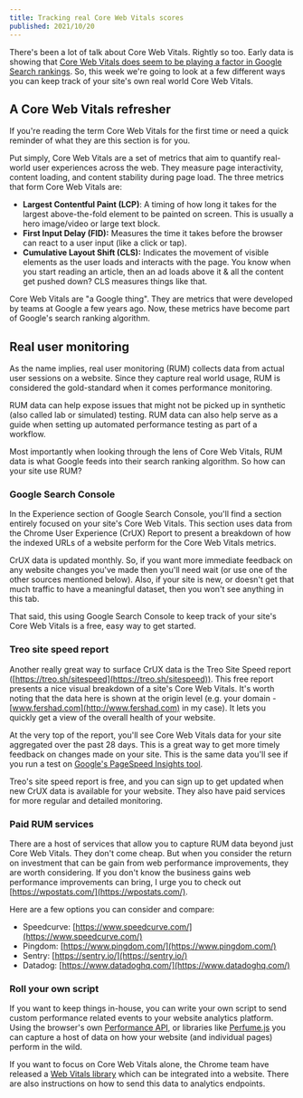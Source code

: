 ```yaml
---
title: Tracking real Core Web Vitals scores
published: 2021/10/20
---
```


There's been a lot of talk about Core Web Vitals. Rightly so too. Early data is showing that [Core Web Vitals does seem to be playing a factor in Google Search rankings](https://www.sistrix.com/blog/core-web-vitals-is-a-measurable-ranking-factor/?utm_source=Perf.email&utm_campaign=1c5a924166-Perf+Email+%2384&utm_medium=email&utm_term=0_7cba5dc7bd-1c5a924166-1288835902). So, this week we're going to look at a few different ways you can keep track of your site's own real world Core Web Vitals.

## A Core Web Vitals refresher

If you're reading the term Core Web Vitals for the first time or need a quick reminder of what they are this section is for you.

Put simply, Core Web Vitals are a set of metrics that aim to quantify real-world user experiences across the web. They measure page interactivity, content loading, and content stability during page load. The three metrics that form Core Web Vitals are:

- **Largest Contentful Paint (LCP)**: A timing of how long it takes for the largest above-the-fold element to be painted on screen. This is usually a hero image/video or large text block.
- **First Input Delay (FID):** Measures the time it takes before the browser can react to a user input (like a click or tap).
- **Cumulative Layout Shift (CLS):** Indicates the movement of visible elements as the user loads and interacts with the page. You know when you start reading an article, then an ad loads above it & all the content get pushed down? CLS measures things like that.

Core Web Vitals are "a Google thing". They are metrics that were developed by teams at Google a few years ago. Now, these metrics have become part of Google's search ranking algorithm.

## Real user monitoring

As the name implies, real user monitoring (RUM) collects data from actual user sessions on a website. Since they capture real world usage, RUM is considered the gold-standard when it comes performance monitoring.

RUM data can help expose issues that might not be picked up in synthetic (also called lab or simulated) testing. RUM data can also help serve as a guide when setting up automated performance testing as part of a workflow.

Most importantly when looking through the lens of Core Web Vitals, RUM data is what Google feeds into their search ranking algorithm. So how can your site use RUM?

### Google Search Console

In the Experience section of Google Search Console, you'll find a section entirely focused on your site's Core Web Vitals. This section uses data from the Chrome User Experience (CrUX) Report to present a breakdown of how the indexed URLs of a website perform for the Core Web Vitals metrics.

CrUX data is updated monthly. So, if you want more immediate feedback on any website changes you've made then you'll need wait (or use one of the other sources mentioned below). Also, if your site is new, or doesn't get that much traffic to have a meaningful dataset, then you won't see anything in this tab.

That said, this using Google Search Console to keep track of your site's Core Web Vitals is a free, easy way to get started.

### Treo site speed report

Another really great way to surface CrUX data is the Treo Site Speed report ([https://treo.sh/sitespeed](https://treo.sh/sitespeed)). This free report presents a nice visual breakdown of a site's Core Web Vitals. It's worth noting that the data here is shown at the origin level (e.g. your domain - [www.fershad.com](http://www.fershad.com) in my case). It lets you quickly get a view of the overall health of your website.

At the very top of the report, you'll see Core Web Vitals data for your site aggregated over the past 28 days. This is a great way to get more timely feedback on changes made on your site. This is the same data you'll see if you run a test on [Google's PageSpeed Insights tool](https://developers.google.com/speed/pagespeed/insights/).

Treo's site speed report is free, and you can sign up to get updated when new CrUX data is available for your website. They also have paid services for more regular and detailed monitoring.

### Paid RUM services

There are a host of services that allow you to capture RUM data beyond just Core Web Vitals. They don't come cheap. But when you consider the return on investment that can be gain from web performance improvements, they are worth considering. If you don't know the business gains web performance improvements can bring, I urge you to check out [https://wpostats.com/](https://wpostats.com/).

Here are a few options you can consider and compare:

- Speedcurve: [https://www.speedcurve.com/](https://www.speedcurve.com/)​
- Pingdom: [https://www.pingdom.com/](https://www.pingdom.com/)​
- Sentry: [https://sentry.io/](https://sentry.io/)​
- Datadog: [https://www.datadoghq.com/](https://www.datadoghq.com/)​

### Roll your own script

If you want to keep things in-house, you can write your own script to send custom performance related events to your website analytics platform. Using the browser's own [Performance API](https://developer.mozilla.org/en-US/docs/Web/API/Performance), or libraries like [Perfume.js](https://zizzamia.github.io/perfume/) you can capture a host of data on how your website (and individual pages) perform in the wild.

If you want to focus on Core Web Vitals alone, the Chrome team have released a [Web Vitals library](https://github.com/GoogleChrome/web-vitals) which can be integrated into a website. There are also instructions on how to send this data to analytics endpoints.
